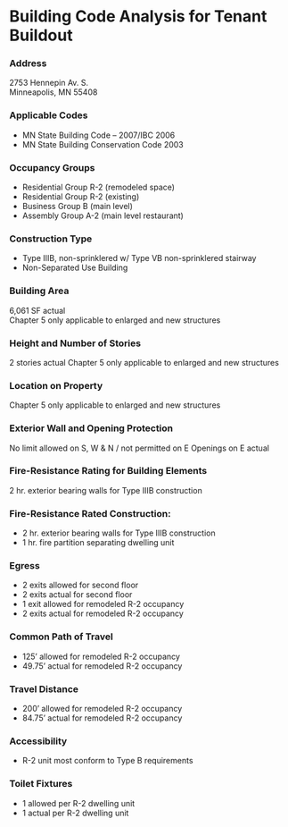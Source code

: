 # Building Code Analysis for Tenant Buildout

### Address
2753 Hennepin Av. S.  
Minneapolis, MN 55408

### Applicable Codes
* MN State Building Code – 2007/IBC 2006
* MN State Building Conservation Code 2003

### Occupancy Groups
* Residential Group R-2 (remodeled space)
* Residential Group R-2 (existing)
* Business Group B (main level)
* Assembly Group A-2 (main level restaurant)

### Construction Type
* Type IIIB, non-sprinklered w/ Type VB non-sprinklered stairway
* Non-Separated Use Building

### Building Area
6,061 SF actual  
Chapter 5 only applicable to enlarged and new structures

### Height and Number of Stories
2 stories actual
Chapter 5 only applicable to enlarged and new structures

### Location on Property
Chapter 5 only applicable to enlarged and new structures

### Exterior Wall and Opening Protection
No limit allowed on S, W & N / not permitted on E
Openings on E actual

### Fire-Resistance Rating for Building Elements
2 hr. exterior bearing walls for Type IIIB construction

### Fire-Resistance Rated Construction:
* 2 hr. exterior bearing walls for Type IIIB construction
* 1 hr. fire partition separating dwelling unit

### Egress

* 2 exits allowed for second floor
* 2 exits actual for second floor
* 1 exit allowed for remodeled R-2 occupancy
* 2 exits actual for remodeled R-2 occupancy
			
### Common Path of Travel
* 125’ allowed for remodeled R-2 occupancy
* 49.75’ actual for remodeled R-2 occupancy
				
### Travel Distance
* 200’ allowed for remodeled R-2 occupancy
* 84.75’ actual for remodeled R-2 occupancy

### Accessibility
* R-2 unit most conform to Type B requirements

### Toilet Fixtures
* 1 allowed per R-2 dwelling unit
* 1 actual per R-2 dwelling unit


